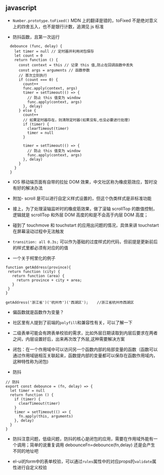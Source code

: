 <!--
 * @Author: zd
 * @Date: 2023-12-05 11:19:51
 * @LastEditors: zd
 * @LastEditTime: 2023-12-14 21:03:08
 * @Description:
-->

## javascript

- `Number.prototype.toFixed()` MDN 上的翻译是错的，toFixed 不是绝对意义上的四舍五入，也不是银行计数，追溯见 js 标准

- 防抖函数，且第一次运行

```
  debounce (func, delay) {
    let timer = null // 定时器并利用闭包保存
    let count = 0
    return function () {
      const context = this // 记录 this 值,防止在回调函数中丢失
      const args = arguments // 函数参数
      // 首次立刻执行
      if (count === 0) {
        count++
        func.apply(context, args)
        timer = setTimeout(() => {
          // 防止 this 值变为 window
          func.apply(context, args)
        }, delay)
      } else {
        count++
        // 如果定时器存在，则清除定时器(如果没有,也没必要进行处理)
        if (timer) {
          clearTimeout(timer)
          timer = null
        }

        timer = setTimeout(() => {
          // 防止 this 值变为 window
          func.apply(context, args)
        }, delay)
      }
    }
  }
```

- IOS 移动端页面有自带的拉扯 DOM 效果，中文社区称为橡皮筋效应，暂时没有好的解决办法

- 附加- scroll 是可以进行自定义样式设置的，但这个伪类样式是非标准功能

- 接上，为了处理滚轴监听时的橡皮筋效果，做了滚轴 scrollTop 的数值控制，逻辑就是 scrollTop 和外层 DOM 高度的和是不会高于内层 DOM 高度；

- 碰到了 touchmove 和 touchstart 的应用出问题的情况，具体来讲 touchstart 在屏幕滚动过程中无法触发

- `transition: all 0.3s;` 可以作为基础的过度样式的代码，但前提是更新前后的样式里都必须有对应的的值

- 一个关于柯里化的例子

```
function getAddress(province){
 return function (city) {
   return function (area) {
     return province + city + area;
   }
 }
}

getAddress('浙江省')('杭州市')('西湖区');    //浙江省杭州市西湖区
```

- 偏函数就是函数作为变量？

- 社区里有人提到了前端的`polyfill`和兼容性有关，可以了解一下

- 二级表单可能会有跨表单校验的需求，比如外层日期读取到内层后要求在两者之间，内层设置好后，出来再次改了外层,这种需要解决方案

- 闭包：在一个作用域中可以访问另一个函数内部的局部变量的函数（函数可以通过作用域链相互关联起来，函数提内部的变量都可以保存在函数作用域内，这种特性称为闭包)

- 防抖

```
// 防抖
export const debounce = (fn, delay) => {
  let timer = null
  return function () {
    if (timer) {
      clearTimeout(timer)
    }
    timer = setTimeout(() => {
      fn.apply(this, arguments)
    }, delay)
  }
}
```

- 防抖注意问题，低级问题，防抖的核心是闭包的应用，需要在作用域外能有一个调用；简单的说重复调用 debounceFn=debounce(fn,delay) 还是会产生不同的地址吧

-  el-ui的form中的表单校验，可以通过`rules`属性中的对应props的`validate`属性进行自定义校验